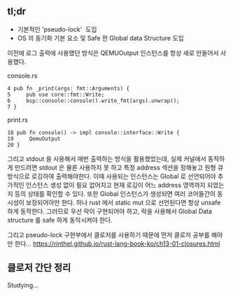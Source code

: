 ## tl;dr

- 기본적인 'pseudo-lock'  도입
- OS 의 동기화 기본 요소 및 Safe 한 Global data Structure 도입


이전에 로그 출력에 사용했던 방식은 QEMUOutput 인스턴스를 항상 새로 만들어서 사용했다.

console.rs 
```
4 pub fn _print(args: fmt::Arguments) {
5     pub use core::fmt::Write;
6     bsp::console::console().write_fmt(args).unwrap();
7 }
```
print.rs
```
18 pub fn console() -> impl console::interface::Write {
19     QemuOutput                                                                                                                                                                                                                           
20 }
```

그리고 stdout 을 사용해서 매번 출력하는 방식을 활용했었는데, 실제 커널에서 동작하게 만드려면 stdout 은 물론 사용하지 못 하고 특정 address 섹션을 정해놓고 원형 큐 방식으로 로깅하여 출력해야한다. 
이때 사용되는 인스턴스는 Global 로 선언되어야 추가적인 인스턴스 생성 없이 필요 없어지고 현재 로깅이 어느 address 영역까지 되었는지 등의 상태를 확인할 수 있다.
또한 Global 인스턴스가 생성되면 여러 코어들간의 동시성이 보장되어야만 한다. 허나 rust 에서 static mut 으로 선언된다면 항상 unsafe 하게 동작한다.
그러므로 우선 락이 구현되어야 하고, 락을 사용해서 Global Data structure 를 safe 하게 동작시켜야 한다. 

그리고 pseudo-lock 구현부에서 클로저를 사용하기 때문에 먼저 클로저 공부를 해야만 한다...
https://rinthel.github.io/rust-lang-book-ko/ch13-01-closures.html

## 클로저 간단 정리

Studying...

